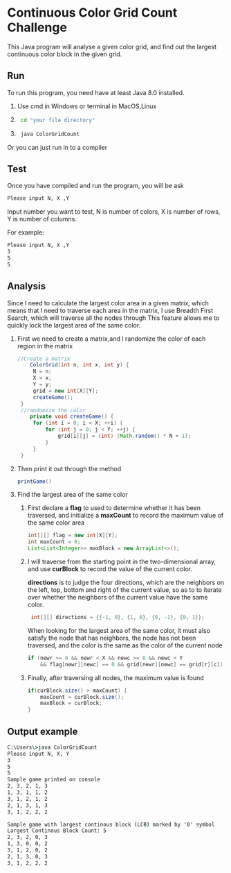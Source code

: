 # Continuous Color Grid Count Challenge

This Java program will analyse a given color grid, and find out the largest continuous color block in the given grid.

## Run
To run this program, you need have at least Java 8.0 installed.

1. Use cmd in Windows or terminal in MacOS,Linux 
   

2. ```bash
    cd "your file directory"
    ```
3. ```bash
    java ColorGridCount
    ```

Or you can just run in to a compiler

## Test
Once you have compiled and run the program, you will be ask
```bash
Please input N, X ,Y
```
Input number you want to test, N is number of colors, X is number of rows, Y is number of columns.

For example:
```bash
Please input N, X ,Y
3
5
5
```

## Analysis

Since I need to calculate the largest color area in a given matrix, which means that I need to traverse each area in the matrix, I use Breadth First Search, which will traverse all the nodes through This feature allows me to quickly lock the largest area of the same color.

1. First we need to create a matrix,and I randomize the color of each region in the matrix
   ```java
   //Create a matrix
       ColorGrid(int n, int x, int y) {
        N = n;
        X = x;
        Y = y;
        grid = new int[X][Y];
        createGame();
    }
    //randomize the color
       private void createGame() {
        for (int i = 0; i < X; ++i) {
            for (int j = 0; j < Y; ++j) {
                grid[i][j] = (int) (Math.random() * N + 1);
            }
        }
    }
    ```
2. Then print it out through the method 
    ```java     
    printGame()
    ```
3. Find the largest area of the same color
   1.   First declare a **flag** to used to determine whether it has been traversed, and initialize a **maxCount** to record the maximum value of the same color area
        ```java
        int[][] flag = new int[X][Y];
        int maxCount = 0;
        List<List<Integer>> maxBlock = new ArrayList<>();
        ```
    2. I will traverse from the starting point in the two-dimensional array, and use **curBlock** to record the value of the current color.
    
        **directions** is to judge the four directions, which are the neighbors on the left, top, bottom and right of the current value, so as to to iterate over whether the neighbors of the current value have the same color.
        ```java
         int[][] directions = {{-1, 0}, {1, 0}, {0, -1}, {0, 1}};
        ```

       When looking for the largest area of the same color, it must also satisfy the node that has neighbors, the node has not been traversed, and the color is the same as the color of the current node
        ```java
        if (newr >= 0 && newr < X && newc >= 0 && newc < Y
            && flag[newr][newc] == 0 && grid[newr][newc] == grid[r][c])
        ```
    3. Finally, after traversing all nodes, the maximum value is found
        ```java
        if(curBlock.size() > maxCount) {
            maxCount = curBlock.size();
            maxBlock = curBlock;
        }
        ```
## Output example

```cmd
C:\Users\>java ColorGridCount
Please input N, X, Y
3
5
5
Sample game printed on console
2, 3, 2, 1, 3
1, 3, 1, 1, 2
3, 1, 2, 1, 2
2, 1, 3, 1, 3
3, 1, 2, 2, 2

Sample game with largest continous block (LCB) marked by '0' symbol
Largest Continous Block Count: 5
2, 3, 2, 0, 3
1, 3, 0, 0, 2
3, 1, 2, 0, 2
2, 1, 3, 0, 3
3, 1, 2, 2, 2
```

